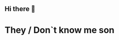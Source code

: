 ## Hi there 👋
# They / Don`t know me son
<!--
**Zhassulan1/Zhassulan1** is a ✨ _special_ ✨ repository because its `README.md` (this file) appears on your GitHub profile.
